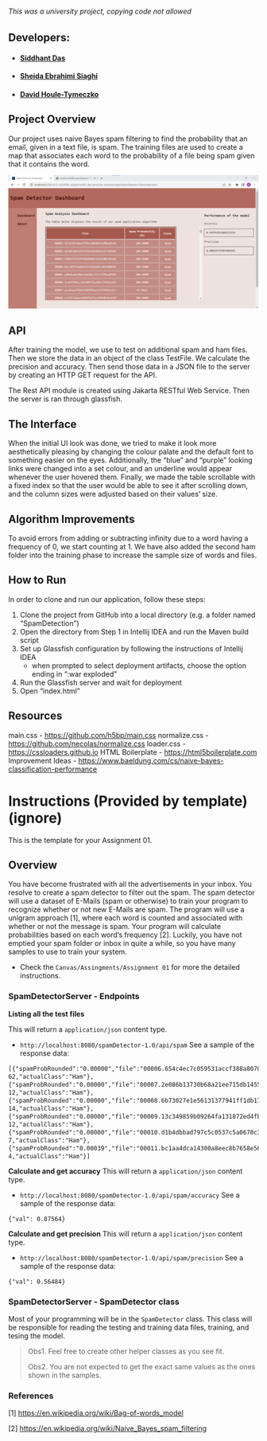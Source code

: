 ###### *This was a university project, copying code not allowed*


## Developers:
* #### [Siddhant Das](https://github.com/Sid-26)
* #### [Sheida Ebrahimi Siaghi](https://github.com/Sheida-Ebrahimi) 
* #### [David Houle-Tymeczko](https://github.com/DavidHTwastaken)

## Project Overview
Our project uses naive Bayes spam filtering to find the probability that an email, given in a text file, is spam.
The training files are used to create a map that associates each word to the probability of a file being spam given that it contains the word.

![dashboard_screenshot.png](Screenshots/dashboard_screenshot.png)

## API
After training the model, we use to test on additional spam and ham files. Then we store the data in an object of the class TestFile. We calculate the precision and accuracy. Then send those data in a JSON file to the server by creating an HTTP GET request for the API.

The Rest API module is created using Jakarta RESTful Web Service. Then the server is ran through glassfish.

## The Interface
When the initial UI look was done, we tried to make it look more aesthetically pleasing by changing the colour palate and the default font to something easier on the eyes. Additionally, the “blue” and “purple” looking links were changed into a set colour, and an underline would appear whenever the user hovered them. Finally, we made the table scrollable with a fixed index so that the user would be able to see it after scrolling down, and the column sizes were adjusted based on their values’ size.

## Algorithm Improvements
To avoid errors from adding or subtracting infinity due to a word having a frequency of 0, we start counting at 1.
We have also added the second ham folder into the training phase to increase the sample size of words and files.

## How to Run
In order to clone and run our application, follow these steps:
1. Clone the project from GitHub into a local directory (e.g. a folder named “SpamDetection”)
2. Open the directory from Step 1 in Intellij IDEA and run the Maven build script
3. Set up Glassfish configuration by following the instructions of Intellij IDEA
    -  when prompted to select deployment artifacts, choose the option ending in “:war exploded”
4. Run the Glassfish server and wait for deployment
5. Open “index.html”

## Resources
main.css - https://github.com/h5bp/main.css
normalize.css - https://github.com/necolas/normalize.css
loader.css - https://cssloaders.github.io
HTML Boilerplate - https://html5boilerplate.com
Improvement Ideas - https://www.baeldung.com/cs/naive-bayes-classification-performance


# Instructions (Provided by template) (ignore)

This is the template for your Assignment 01.

## Overview
You have become frustrated with all the advertisements in your inbox. You resolve to create a spam detector to filter out the spam. The spam detector will use a dataset of E-Mails (spam or otherwise) to train your program to recognize whether or not new E-Mails are spam. The program will use a unigram approach [1], where each word is counted and associated with whether or not the message is spam. Your program will calculate probabilities based on each word’s frequency [2]. Luckily, you have not emptied your spam folder or inbox in quite a while, so you have many samples to use to train your system.

- Check the `Canvas/Assingments/Assignment 01` for more the detailed instructions.

### SpamDetectorServer - Endpoints

**Listing all the test files**

This will return a `application/json` content type.
- `http://localhost:8080/spamDetector-1.0/api/spam`
  See a sample of the response data:
```
[{"spamProbRounded":"0.00000","file":"00006.654c4ec7c059531accf388a807064363","spamProbability":5.901245803391957E-62,"actualClass":"Ham"},{"spamProbRounded":"0.00000","file":"00007.2e086b13730b68a21ee715db145522b9","spamProbability":2.800348071907053E-12,"actualClass":"Ham"},{"spamProbRounded":"0.00000","file":"00008.6b73027e1e56131377941ff1db17ff12","spamProbability":8.66861037294167E-14,"actualClass":"Ham"},{"spamProbRounded":"0.00000","file":"00009.13c349859b09264fa131872ed4fb6e4e","spamProbability":6.947265471550557E-12,"actualClass":"Ham"},{"spamProbRounded":"0.00000","file":"00010.d1b4dbbad797c5c0537c5a0670c373fd","spamProbability":1.8814467288977145E-7,"actualClass":"Ham"},{"spamProbRounded":"0.00039","file":"00011.bc1aa4dca14300a8eec8b7658e568f29","spamProbability":3.892844289937937E-4,"actualClass":"Ham"}]
```

**Calculate and get accuracy**
This will return a `application/json` content type.
- `http://localhost:8080/spamDetector-1.0/api/spam/accuracy`
  See a sample of the response data:
```
{"val": 0.87564}
```

**Calculate and get precision**
This will return a `application/json` content type.
- `http://localhost:8080/spamDetector-1.0/api/spam/precision`
  See a sample of the response data:
```
{"val": 0.56484}
```
### SpamDetectorServer - SpamDetector class

Most of your programming will be in the `SpamDetector` class. This class will be responsible for reading the testing and training data files, training, and tesing the model.

> Obs1. Feel free to create other helper classes as you see fit.
>
> Obs2. You are not expected to get the exact same values as the ones shown in the samples.

### References
[1] https://en.wikipedia.org/wiki/Bag-of-words_model

[2] https://en.wikipedia.org/wiki/Naive_Bayes_spam_filtering 
